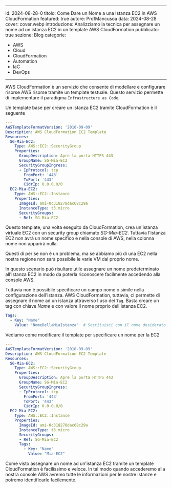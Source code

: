 
---
id: 2024-08-28-0
titolo: Come Dare un Nome a una Istanza EC2 in AWS CloudFormation
featured: true
autore: ProfMancusoa
data: 2024-08-28
cover: cover.webp
introduzione: Analizziamo la tecnica per assegnare un nome ad un istanza EC2 in un template AWS CloudFormation
pubblicato: true
sezione: Blog
categorie:
  - AWS
  - Cloud
  - CloudFormation
  - Automation
  - IaC
  - DevOps
---

AWS CloudFormation è un servizio che consente di modellare e configurare risorse AWS risorse tramite un template testuale.
Questo servizio permette di implementare il paradigma `Infrastructure as Code`.

Un template base per creare un istanza EC2 tramite CloudFormation è il seguente

```yaml
---
AWSTemplateFormatVersion: '2010-09-09'
Description: AWS CloudFormation EC2 Template
Resources:
  SG-Mia-EC2:
    Type: AWS::EC2::SecurityGroup
    Properties:
      GroupDescription: Apre la porta HTTPS 443
      GroupName: SG-Mia-EC2
      SecurityGroupIngress:
      - IpProtocol: tcp
        FromPort: '443'
        ToPort: '443'
        CidrIp: 0.0.0.0/0
  EC2-Mia-EC2:
    Type: AWS::EC2::Instance
    Properties:
      ImageId: ami-0c318278dac68c29a
      InstanceType: t3.micro
      SecurityGroups:
      - Ref: SG-Mia-EC2
````

Questo template, una volta eseguito da CloudFormation, crea un'istanza virtuale EC2 con un security group chiamato *SG-Mia-EC2*.
Tuttavia l'istanza EC2 non avrà un nome specifico e nella console di AWS, nella colonna nome non apparirà nulla. 

Questi di per se non è un problema, ma se abbiamo più di una EC2 nella nostra regione non sarà possibile le varie VM dal proprio nome.

In questo scenario può risultare utile assegnare un nome predeterminato all'istanza EC2 in modo da poterla riconoscere facilmente accedendo alla console AWS.

Tuttavia non è possibile specificare un campo nome o simile nella configurazione dell'istanza.
AWS CloudFormation, tuttavia, ci permette di assegnare il nome ad un istanza attraverso l'uso dei `Tag`. Basta creare un tag con chiave *Name* e con valore il nome proprio dell'istanza EC2.

```yaml
Tags:
  - Key: "Name"
    Value: "NomeDellaMiaIstanza"  # Sostituisci con il nome desiderato
````

Vediamo come modificare il template per specificare un nome per la EC2


```yaml
---
AWSTemplateFormatVersion: '2010-09-09'
Description: AWS CloudFormation EC2 Template
Resources:
  SG-Mia-EC2:
    Type: AWS::EC2::SecurityGroup
    Properties:
      GroupDescription: Apre la porta HTTPS 443
      GroupName: SG-Mia-EC2
      SecurityGroupIngress:
      - IpProtocol: tcp
        FromPort: '443'
        ToPort: '443'
        CidrIp: 0.0.0.0/0
  EC2-Mia-EC2:
    Type: AWS::EC2::Instance
    Properties:
      ImageId: ami-0c318278dac68c29a
      InstanceType: t3.micro
      SecurityGroups:
      - Ref: SG-Mia-EC2
      Tags:
        - Key: "Name"
          Value: "Mia-EC2"
````

Come visto assegnare un nome ad un'istanza EC2 tramite un template CloudFormation è facilissimo e veloce. In tal modo quando accederemo alla nostra console AWS avremo tutte le informazioni per le nostre istanze e potremo identificarle facilemente.

